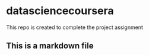 # datasciencecoursera
This repo is created to complete the project assignment
## This is a markdown file
